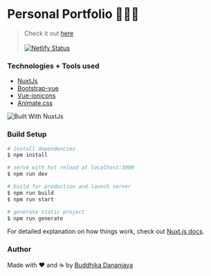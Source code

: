 # Personal Portfolio 👨🏿‍💻

> Check it out [here](https://buddhikadananjaya.me) <br><br>
> [![Netlify Status](https://api.netlify.com/api/v1/badges/bcbf1f98-1226-46ca-8d3c-162921500160/deploy-status)](https://app.netlify.com/sites/eager-kare-7982a4/deploys)


### Technologies + Tools used 

- [NuxtJs](https://nuxtjs.org/)
- [Bootstrap-vue](https://bootstrap-vue.org/)
- [Vue-ionicons](https://github.com/mazipan/vue-ionicons)
- [Animate.css](https://animate.style/)

![Built With NuxtJs](https://d33wubrfki0l68.cloudfront.net/932e75305b64df2a3226eb7307dcdc9e771448d8/37936/logos/built-with-nuxt.svg)

### Build Setup

```bash
# install dependencies
$ npm install

# serve with hot reload at localhost:3000
$ npm run dev

# build for production and launch server
$ npm run build
$ npm run start

# generate static project
$ npm run generate
```
For detailed explanation on how things work, check out [Nuxt.js docs](https://nuxtjs.org).


### Author

Made with ❤ and ☕️ by [Buddhika Dananjaya](https://twitter.com/Buddhikadanan16)
